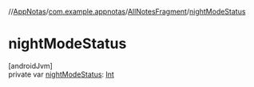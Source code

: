 //[AppNotas](../../../index.md)/[com.example.appnotas](../index.md)/[AllNotesFragment](index.md)/[nightModeStatus](night-mode-status.md)

# nightModeStatus

[androidJvm]\
private var [nightModeStatus](night-mode-status.md): [Int](https://kotlinlang.org/api/latest/jvm/stdlib/kotlin-stdlib/kotlin/-int/index.html)
